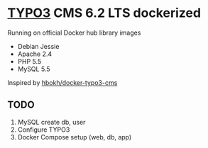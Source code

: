 # [TYPO3](http://typo3.org/typo3-cms/) CMS 6.2 LTS dockerized
Running on official Docker hub library images

* Debian Jessie
* Apache 2.4
* PHP 5.5
* MySQL 5.5

Inspired by  [hbokh/docker-typo3-cms](https://registry.hub.docker.com/u/hbokh/docker-typo3-cms/)

## TODO

1. MySQL create db, user
2. Configure TYPO3
3. Docker Compose setup (web, db, app)
